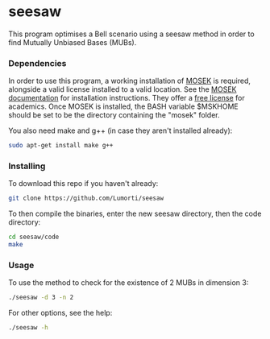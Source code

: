 # seesaw

This program optimises a Bell scenario using a seesaw method in order to find Mutually Unbiased Bases (MUBs).

### Dependencies

In order to use this program, a working installation of [MOSEK](https://www.mosek.com/products/mosek/) is required, alongside a valid license installed to a valid location. See the [MOSEK documentation](https://docs.mosek.com/9.2/install/installation.html) for installation instructions. They offer a [free license](https://www.mosek.com/products/academic-licenses/) for academics. Once MOSEK is installed, the BASH variable $MSKHOME should be set to be the directory containing the "mosek" folder.

You also need make and g++ (in case they aren't installed already):
```bash
sudo apt-get install make g++
```

### Installing

To download this repo if you haven't already:
```bash
git clone https://github.com/Lumorti/seesaw
```

To then compile the binaries, enter the new seesaw directory, then the code directory:
```bash
cd seesaw/code
make
```

### Usage

To use the method to check for the existence of 2 MUBs in dimension 3:
```bash
./seesaw -d 3 -n 2
```

For other options, see the help:
```bash
./seesaw -h
```


